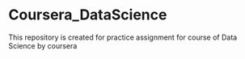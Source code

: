 # Coursera_DataScience
This repository is created for practice assignment for course of Data Science by coursera
